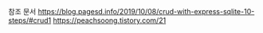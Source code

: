 참조 문서
https://blog.pagesd.info/2019/10/08/crud-with-express-sqlite-10-steps/#crud1 
https://peachsoong.tistory.com/21
